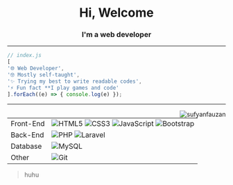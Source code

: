 <h1 align="center">Hi, Welcome</h1>
<h3 align="center">I'm a web developer</h3>
<hr>

```javascript
// index.js
[
'🌐 Web Developer',
'🤓 Mostly self-taught',
'✨ Trying my best to write readable codes',
'⚡ Fun fact **I play games and code'
].forEach((e) => { console.log(e) });
```
<hr>

<p><img align="right"
		src="https://github-readme-stats.vercel.app/api/top-langs?username=sufyanfauzan&show_icons=true&theme=dark&locale=en&layout=compact"
		alt="sufyanfauzan" /></p>

<table>
	<tr>
		<td>Front-End</td>
		<td>
			<img alt="HTML5" src="https://img.shields.io/badge/HTML5-E34F26.svg?style=flat&logo=HTML5&logoColor=white">
			<img alt="CSS3" src="https://img.shields.io/badge/CSS3-1572B6.svg?style=flat&logo=CSS3&logoColor=white">
			<img alt="JavaScript"
				src="https://img.shields.io/badge/JavaScript-F7DF1E.svg?style=flat&logo=JavaScript&logoColor=black">
			<img alt="Bootstrap"
				src="https://img.shields.io/badge/Bootstrap-7952B3.svg?style=flat&logo=Bootstrap&logoColor=white">
		</td>
	</tr>
	<tr>
		<td>Back-End</td>
		<td>
			<img alt="PHP" src="https://img.shields.io/badge/PHP-777BB4.svg?style=flat&logo=PHP&logoColor=white">
			<img alt="Laravel" src="https://img.shields.io/badge/Laravel-FF2D20.svg?style=flat&logo=Laravel&logoColor=white">
		</td>
	</tr>
	<tr>
		<td>Database</td>
		<td>
			<img alt="MySQL" src="https://img.shields.io/badge/MySQL-4479A1.svg?style=flat&logo=MySQL&logoColor=white">
		</td>
	</tr>
	<tr>
		<td>Other</td>
		<td>
			<img alt="Git" src="https://img.shields.io/badge/Git-F05032.svg?style=flat&logo=Git&logoColor=white">
		</td>
	</tr>
</table>


> huhu
